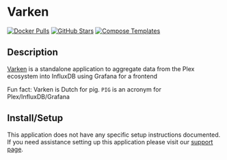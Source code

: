 # Varken

[![Docker Pulls](https://img.shields.io/docker/pulls/boerderij/varken?style=flat-square&color=607D8B&label=docker%20pulls&logo=docker)](https://hub.docker.com/r/boerderij/varken)
[![GitHub Stars](https://img.shields.io/github/stars/Boerderij/Varken?style=flat-square&color=607D8B&label=github%20stars&logo=github)](https://github.com/Boerderij/Varken)
[![Compose Templates](https://img.shields.io/static/v1?style=flat-square&color=607D8B&label=compose&message=templates)](https://github.com/GhostWriters/DockSTARTer/tree/master/compose/.apps/varken)

## Description

[Varken](https://github.com/Boerderij/Varken) is a standalone application to aggregate data from the Plex ecosystem into InfluxDB using Grafana for a frontend

Fun fact: Varken is Dutch for pig. `PIG` is an acronym for Plex/InfluxDB/Grafana

## Install/Setup

This application does not have any specific setup instructions documented. If you need assistance setting up this application please visit our [support page](https://dockstarter.com/basics/support/).
